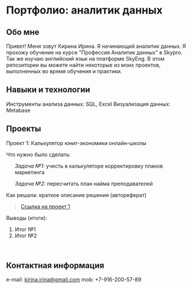# Портфолио: аналитик данных

## Обо мне 
Привет! Меня зовут Кирина Ирина. Я начинающий аналитик данных. Я прохожу обучение на курсе "Профессия Аналитик данных" в Skypro. Так же изучаю английский язык на платформе SkyEng. В этом репозитории вы можете найти некоторые из моих проектов, выполненных во время обучения и практики.

## Навыки и технологии
Инструменты анализа данных: SQL, Excel
Визуализация данных: Metabase

## Проекты
<p> Проект 1: Калькулятор юнит-экономики онлайн-школы </p>
<p>Что нужно было сделать:<p>
<ol>
<i>Задача №1:</i> учесть в калькуляторе корректировку планов маркетинга
  
<i>Задача №2:</i> пересчитать план найма преподавателей
</ol>
<p>Как решала: краткое описание решения (автореферат)<p>

> <a href="https://github.com/IKirina/IKirina/blob/main/%D0%9F%D1%80%D0%BE%D0%B5%D0%BA%D1%82%201.%20%D0%A1%D0%B1%D0%BE%D1%80%D0%BA%D0%B0%20%D0%BA%D0%B0%D0%BB%D1%8C%D0%BA%D1%83%D0%BB%D1%8F%D1%82%D0%BE%D1%80%D0%B0%20%D1%8E%D0%BD%D0%B8%D1%82-%D1%8D%D0%BA%D0%BE%D0%BD%D0%BE%D0%BC%D0%B8%D0%BA%D0%B8.xlsx">Ссылка на проект 1</a>

<p>Выводы (итоги):<p>
<ol>
  <li>Итог №1</li>
  <li>Итог №2</li>
</ol>
<br> 


## Контактная информация
e-mail: kirina.irina@gmail.com 
mob: +7-916-200-57-89

